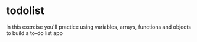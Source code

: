 # todolist
In this exercise you'll practice using variables, arrays, functions and objects to build a to-do list app
